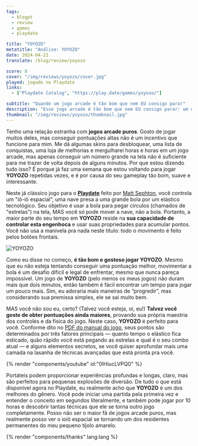 ```yaml
---
tags:
  - blogpt
  - review
  - games
  - playdate

title: "YOYOZO"
metatitle: "Análise: YOYOZO"
date: 2024-04-21
translate: /blog/review/yoyozo

score: 8
cover: "/img/reviews/yoyozo/cover.jpg"
played: jogado no Playdate
links:
  - ["Playdate Catalog", "https://play.date/games/yoyozo/"]

subtitle: "Quando um jogo arcade é tão bom que nem EU consigo parar"
description: "Esse jogo arcade é tão bom que nem EU consigo parar: um dos melhores do gênero no Playdate até agora."
thumbnail: "/img/reviews/yoyozo/thumbnail.jpg"
---
```


Tenho uma relação estranha com **jogos arcade puros**. Gosto de jogar muitos deles, mas conseguir pontuações altas não é um incentivo que funcione para mim. Me dá algumas skins para desbloquear, uma lista de conquistas, uma loja de melhorias e mergulharei horas e horas em um jogo arcade, mas apenas conseguir um número grande na tela não é suficiente para me trazer de volta depois de alguns minutos. Por que estou dizendo tudo isso? É porque já faz uma semana que estou voltando para jogar **YOYOZO** repetidas vezes, e é por causa do seu gameplay tão bom, suave e interessante.

Neste já clássico jogo para o [**Playdate**](/pt/blog/playdate-analise-completa) feito por [Matt Sephton](https://www.gingerbeardman.com/), você controla um "iô-iô espacial", uma nave presa a uma grande bola por um elástico tecnológico. Seu objetivo é usar a bola para pegar círculos (chamados de "estrelas") na tela, MAS você só pode mover a nave, não a bola. Portanto, a maior parte do seu tempo em **YOYOZO** reside na **sua capacidade de controlar esta engenhoca** e usar suas propriedades para acumular pontos. Você não usa a manivela pra nada neste título: todo o movimento é feito pelos botões frontais.

![YOYOZO](/img/reviews/yoyozo/yoyozo.gif)

Como eu disse no começo, **é tão bom e gostoso jogar YOYOZO**. Mesmo que eu não esteja tentando conseguir uma pontuação melhor, movimentar a bola é um desafio difícil e legal de enfrentar, mesmo que nunca pareça impossível. Um jogo de **YOYOZO** (pelo menos os meus jogos) não duram mais que dois minutos, então também é fácil encontrar um tempo para jogar um pouco mais. Sim, eu adoraria mais maneiras de “progredir”, mas considerando sua premissa simples, ele se sai muito bem.

MAS você não sou eu, certo? (Talvez você esteja, oi, eu!) **Talvez você goste de obter pontuações ainda maiores**, provando sua própria maestria dos controles e da física do jogo. Neste caso, **YOYOZO** é perfeito para você. Conforme dito no [PDF do manual do jogo](https://www.gingerbeardman.com/playdate/yoyozo/yoyozo-manual.pdf), seus pontos são determinados por três fatores principais — quanto tempo o elástico fica esticado, quão rápido você está pegando as estrelas e qual é o seu combo atual — e alguns elementos secretos, se você quiser aprofundar mais uma camada na lasanha de técnicas avançadas que está pronta pra você.

{% render "components/youtube" id:"0IHiucLVPQ0" %}

Portáteis podem proporcionar experiências profundas e longas, claro, mas são perfeitos para pequenas explosões de diversão. De tudo o que está disponível agora no Playdate, eu realmente acho que **YOYOZO** é um dos melhores do gênero. Você pode iniciar uma partida pela primeira vez e entender o conceito em segundos literalmente, e também pode jogar por 10 horas e descobrir tantas técnicas que ele se torna outro jogo completamente. Posso não ser o maior fã de jogos arcade puros, mas realmente posso ver o ioiô espacial se tornando um dos residentes permanentes do meu pequeno tijolo amarelo.

{% render "components/thanks" lang:lang %}
